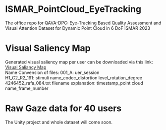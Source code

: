 # ISMAR_PointCloud_EyeTracking
The office repo for QAVA-DPC: Eye-Tracking Based Quality Assessment and Visual Attention Dataset for Dynamic Point Cloud in 6 DoF ISMAR 2023
# Visual Saliency Map 
Generated visual saliency map per user can be downloaded via this link: [Visual Saliancy Map](https://drive.google.com/file/d/1ETp_cQIXQgOk8mCdLx4kamXjtG0hQKae/view?usp=drive_link)  
Name Convension of files:
001_A: uer_session  
H1_C2_R2_191: stimuli name_codec_distortion level_rotation_degree  
4246452_rafa_084.txt filename explanation: timestamp_point cloud name_frame_number  
# Raw Gaze data for 40 users

The Unity project and whole dataset will come soon.
